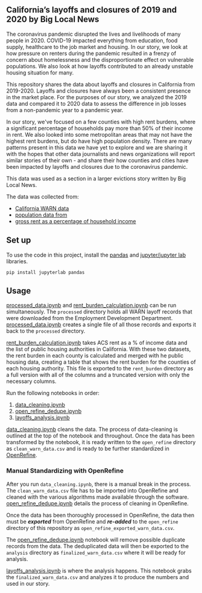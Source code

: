 ## California’s layoffs and closures of 2019 and 2020 by Big Local News

The coronavirus pandemic disrupted the lives and livelihoods of many people in 2020. COVID-19 impacted everything from education, food supply, healthcare to the job market and housing. In our story, we look at how pressure on renters during the pandemic resulted in a frenzy of concern about homelessness and the disproportionate effect on vulnerable populations. We also look at how layoffs contributed to an already unstable housing situation for many.

This repository shares the data about layoffs and closures in California from 2019-2020. Layoffs and closures have always been a consistent presence in the market place. For the purposes of our story, we analyzed the 2019 data and compared it to 2020 data to assess the difference in job losses from a non-pandemic year to a pandemic year. 

In our story, we've focused on a few counties with high rent burdens, where a significant percentage of households pay more than 50% of their income in rent. We also looked into some metropolitan areas that may not have the highest rent burdens, but do have high population density. There are many patterns present in this data we have yet to explore and we are sharing it with the hopes that other data journalists and news organizations will report similar stories of their own - and share their how counties and cities have been impacted by layoffs and closures due to the coronavirus pandemic.


This data was used as a section in a larger evictions story written by Big Local News. 

The data was collected from:
- [California WARN data](https://edd.ca.gov/Jobs_and_Training/Layoff_Services_WARN.htm)
- [population data from](https://www.census.gov/data/tables/time-series/demo/popest/2010s-counties-total.html#par_textimage_242301767)
- [gross rent as a percentage of household income](https://data.census.gov/cedsci/table?q=rent%20as%20percentage%20of%20income&g=0400000US06.050000&tid=ACSDT5Y2019.B25070&tp=true&hidePreview=true)

## Set up

To use the code in this project, install the [pandas](https://pypi.org/project/pandas/) and [jupyter/jupyter lab](https://pypi.org/project/jupyterlab/) libraries.

```
pip install jupyterlab pandas

```

## Usage

[processed_data.ipynb](https://github.com/biglocalnews/WARN_Cali_analysis/blob/master/notebooks/processed_data.ipynb) and [rent_burden_calculation.ipynb](https://github.com/biglocalnews/WARN_Cali_analysis/blob/master/notebooks/rent_burden_calculation.ipynb) can be run simultaneously. The `processed` directory holds all WARN layoff records that were downloaded from the Employment Development Department. [processed_data.ipynb](https://github.com/biglocalnews/WARN_Cali_analysis/blob/master/notebooks/processed_data.ipynb) creates a single file of all those records and exports it back to the `processed` directory.

[rent_burden_calculation.ipynb](https://github.com/biglocalnews/WARN_Cali_analysis/blob/master/notebooks/rent_burden_calculation.ipynb) takes ACS rent as a % of income data and the list of public housing authorities in California. With these two datasets, the rent burden in each county is calculated and merged with he public housing data, creating a table that shows the rent burden for the counties of each housing authority. This file is exported to the `rent_burden` directory as a full version with all of the columns and a truncated version with only the necessary columns.

Run the following notebooks in order:

1. [data_cleaning.ipynb](https://github.com/biglocalnews/WARN_Cali_analysis/blob/master/notebooks/data_cleaning.ipynb)
2. [open_refine_dedupe.ipynb](https://github.com/biglocalnews/WARN_Cali_analysis/blob/master/notebooks/open_refine_dedupe.ipynb)
3. [layoffs_analysis.ipynb](https://github.com/biglocalnews/WARN_Cali_analysis/blob/master/notebooks/layoffs_analysis.ipynb)

[data_cleaning.ipynb](https://github.com/biglocalnews/WARN_Cali_analysis/blob/master/notebooks/data_cleaning.ipynb) cleans the data. The process of data-cleaning is outlined at the top of the notebook and throughout. Once the data has been transformed by the notebook, it is ready written to the `open_refine` directory as `clean_warn_data.csv` and is ready to be further standardized in [OpenRefine](https://openrefine.org/).

### Manual Standardizing with OpenRefine

After you run `data_cleaning.ipynb`, there is a manual break in the process. The `clean_warn_data.csv` file has to be imported into OpenRefine and cleaned with the various algorithms made available through the software. [open_refine_dedupe.ipynb](https://github.com/biglocalnews/WARN_Cali_analysis/blob/master/notebooks/open_refine_dedupe.ipynb) details the process of cleaning in OpenRefine. 

Once the data has been thoroughly processed in OpenRefine, the data then must be ***exported*** from OpenRefine and ***re-added*** to the `open_refine` directory of this repository as `open_refine_exported_warn_data.csv`. 

The [open_refine_dedupe.ipynb](https://github.com/biglocalnews/WARN_Cali_analysis/blob/master/notebooks/open_refine_dedupe.ipynb) notebook will remove possible duplicate records from the data. The deduplicated data will then be exported to the `analysis` directory as `finalized_warn_data.csv` where it will be ready for analysis.

[layoffs_analysis.ipynb](https://github.com/biglocalnews/WARN_Cali_analysis/blob/master/notebooks/layoffs_analysis.ipynb) is where the analysis happens. This notebook grabs the `finalized_warn_data.csv` and analyzes it to produce the numbers and used in our story.










 



